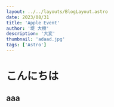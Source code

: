 ```yaml
---
layout: ../../layouts/BlogLayout.astro
date: 2023/08/31
title: 'Apple Event'
author: '堤 大樹'
description: '大変'
thumbnail: 'adaad.jpg'
tags: ['Astro']
---
```


# こんにちは

## aaa